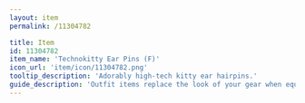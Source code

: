 ```yaml
---
layout: item
permalink: /11304782

title: Item
id: 11304782
item_name: 'Technokitty Ear Pins (F)'
icon_url: 'item/icon/11304782.png'
tooltip_description: 'Adorably high-tech kitty ear hairpins.'
guide_description: 'Outfit items replace the look of your gear when equipped.'
---
```

